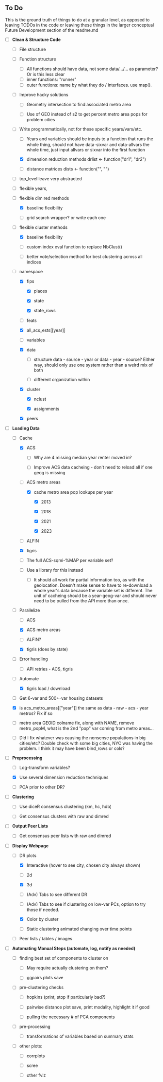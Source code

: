## To Do

This is the ground truth of things to do at a granular level, as opposed to leaving TODOs in the code or leaving these things in the larger conceptual Future Development section of the readme.md

- [ ] **Clean & Structure Code**
  
  - [ ] File structure 
  
  - [ ] Function structure
    
    - [ ] All functions should have data, not some data/.../... as parameter? Or is this less clear
    - [ ] inner functions: "runner"
    - [ ] outer functions: name by what they do / interfaces. use map().
  
  - [ ] Improve hacky solutions
    
    - [ ] Geometry intersection to find associated metro area
    
    - [ ] Use of GEO instead of s2 to get percent metro area pops for problem cities
  
  - [ ] Write programmatically, not for these specific years/vars/etc.
    
    - [ ] Years and variables should be inputs to a function that runs the whole thing, should not have data-sixvar and data-allvars the whole time, just input allvars or sixvar into the first function
    
    - [x] dimension reduction methods drlist <- function("dr1", "dr2")
    
    - [ ] distance matrices dists <- function("", "")
  
  - [ ] top_level leave very abstracted
  
  - [ ] flexible years, 
  
  - [ ] flexible dim red methods
    
    - [x] baseline flexibility
    
    - [ ] grid search wrapper? or write each one
  
  - [ ] flexible cluster methods
    
    - [x]  baseline flexibility
    
    - [ ] custom index eval function to replace NbClust()
    
    - [ ] better vote/selection method for best clustering across all indices
  
  - [ ] namespace
    
    - [x] fips
      
      - [x] places
      
      - [x] state
      
      - [x] state_rows
    
    - [ ] feats
    
    - [x] all_acs_ests[[year]]
    
    - [ ] variables
    
    - [x] data
      
      - [ ] structure data - source - year or data - year - source? Either way, should only use one system rather than a weird mix of both
      
      - [ ] different organization within
    
    - [x] cluster
      
      - [x] nclust
      
      - [x] assignments
    
    - [x] peers

- [ ] **Loading Data**
  
  - [ ] Cache
    
    - [x] ACS
      
      - [ ] Why are 4 missing median year renter moved in?
      
      - [ ] Improve ACS data cacheing - don't need to reload all if one geog is missing
    
    - [ ] ACS metro areas 
      
      - [x] cache metro area pop lookups per year
        
        - [x] 2013
        
        - [x] 2018
        
        - [x] 2021
        
        - [x] 2023
    
    - [ ] ALFIN
    
    - [x] tigris
    
    - [ ] The full ACS-sqmi-%MAP per variable set? 
    
    - [ ] Use a library for this instead
      
      - [ ] It should all work for partial information too, as with the geolocation. Doesn't make sense to have to re-download a whole year's data because the variable set is different. The unit of cacheing should be a year-geog-var and should never need to be pulled from the API more than once.
  
  - [ ] Parallelize
    
    - [ ] ACS
    
    - [x] ACS metro areas
    
    - [ ] ALFIN?
    
    - [x] tigris (does by state)
  
  - [ ] Error handling
    
    - [ ] API retries - ACS, tigris
  
  - [ ] Automate
    
    - [x] tigris load / download
  
  - [ ] Get 6-var and 500+-var housing datasets
  
  - [x] is acs_metro_areas[["year"]] the same as data - raw - acs - year metros? Fix if so
  
  - [ ] metro area GEOID colname fix, along with NAME, remove metro_popM, what is the 2nd "pop" var coming from metro areas...
  
  - [ ] Did I fix whatever was causing the nonsense populations in big cities/etc? Double check with some big cities, NYC was having the problem. I think it may have been bind_rows or cols?

- [ ] **Preprocessing**
  
  - [ ] Log-transform variables?
  
  - [x] Use several dimension reduction techniques
  
  - [ ] PCA prior to other DR?

- [ ] **Clustering**
  
  - [ ] Use diceR consensus clustering (km, hc, hdb)
  
  - [ ] Get consensus clusters with raw and dimred

- [ ] **Output Peer Lists**
  
  - [ ] Get consensus peer lists with raw and dimred 

- [ ] **Display Webpage**
  
  - [ ] DR plots
    
    - [x] Interactive (hover to see city, chosen city always shown)
    
    - [ ] 2d
    
    - [x] 3d
    
    - [ ] (Adv) Tabs to see different DR 
    
    - [ ] (Adv) Tabs to see if clustering on low-var PCs, option to try those if needed.
    
    - [x] Color by cluster
    
    - [ ] Static clustering animated changing over time points
  
  - [ ] Peer lists / tables / images

- [ ] **Automating Manual Steps (automate, log, notify as needed)**
  
  - [ ] finding best set of components to cluster on 
    
    - [ ] May require actually clustering on them?
    
    - [ ] ggpairs plots save
  
  - [ ] pre-clustering checks
    
    - [ ] hopkins (print, stop if particularly bad?)
    
    - [ ] pairwise distance plot save, print modality, highlight it if good
    
    - [ ] pulling the necessary # of PCA components
  
  - [ ] pre-processing
    
    - [ ] transformations of variables based on summary stats
  
  - [ ] other plots:
    
    - [ ] corrplots
    
    - [ ] scree
    
    - [ ] other fviz
